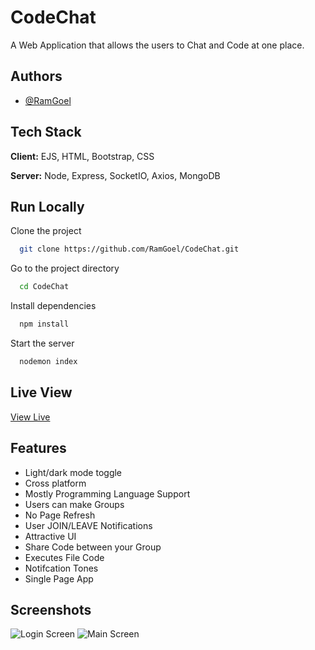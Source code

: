 
# CodeChat

A Web Application that allows the users to Chat and Code at one place.





## Authors

- [@RamGoel](https://www.github.com/RamGoel)



## Tech Stack

**Client:** EJS, HTML, Bootstrap, CSS

**Server:** Node, Express, SocketIO, Axios, MongoDB

## Run Locally

Clone the project

```bash
  git clone https://github.com/RamGoel/CodeChat.git
```

Go to the project directory

```bash
  cd CodeChat
```

Install dependencies

```bash
  npm install
```

Start the server

```bash
  nodemon index
```


## Live View

[View Live](https://codechatapp.herokuapp.com/)


## Features

- Light/dark mode toggle
- Cross platform
- Mostly Programming Language Support
- Users can make Groups
- No Page Refresh
- User JOIN/LEAVE Notifications
- Attractive UI
- Share Code between your Group
- Executes File Code
- Notifcation Tones
- Single Page App



## Screenshots

![Login Screen](snaps/ss2.png)
![Main Screen](snaps/ss1.png)

